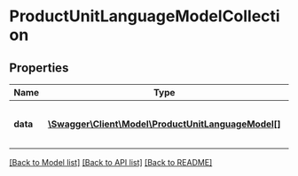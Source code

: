 # ProductUnitLanguageModelCollection

## Properties
Name | Type | Description | Notes
------------ | ------------- | ------------- | -------------
**data** | [**\Swagger\Client\Model\ProductUnitLanguageModel[]**](ProductUnitLanguageModel.md) | A collection of product unit languages | [optional] 


[[Back to Model list]](../README.md#documentation-for-models) [[Back to API list]](../README.md#documentation-for-api-endpoints) [[Back to README]](../README.md)


